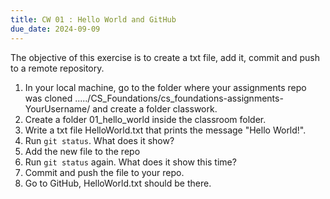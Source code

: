 ```yaml
---
title: CW 01 : Hello World and GitHub
due_date: 2024-09-09
---
```


The objective of this exercise is to create a txt file, add it, commit and push to a remote repository.

1. In your local machine, go to the folder where your assignments repo was cloned ...../CS_Foundations/cs_foundations-assignments-YourUsername/ and create a folder classwork.
2. Create a folder 01_hello_world inside the classroom folder.
3. Write a txt file HelloWorld.txt that prints the message "Hello World!".
4. Run `git status`. What does it show?
5. Add the new file to the repo
6. Run `git status` again. What does it show this time?
7. Commit and push the file to your repo.
8. Go to GitHub, HelloWorld.txt should be there.
